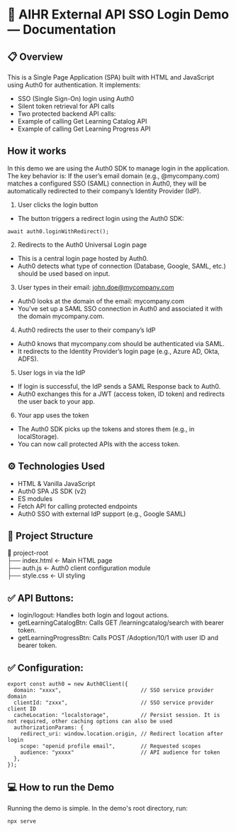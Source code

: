 # 🔐 AIHR External API SSO Login Demo — Documentation

## 📋 Overview

This is a Single Page Application (SPA) built with HTML and JavaScript using Auth0 for authentication. It implements:

- SSO (Single Sign-On) login using Auth0
- Silent token retrieval for API calls
- Two protected backend API calls:
- Example of calling Get Learning Catalog API
- Example of calling Get Learning Progress API

## How it works

In this demo we are using the Auth0 SDK to manage login in the application. The key behavior is:
If the user’s email domain (e.g., @mycompany.com) matches a configured SSO (SAML) connection in Auth0, they will be automatically redirected to their company’s Identity Provider (IdP).

1. User clicks the login button

- The button triggers a redirect login using the Auth0 SDK:

```
await auth0.loginWithRedirect();
```

2. Redirects to the Auth0 Universal Login page

- This is a central login page hosted by Auth0.
- Auth0 detects what type of connection (Database, Google, SAML, etc.) should be used based on input.

3. User types in their email: john.doe@mycompany.com

- Auth0 looks at the domain of the email: mycompany.com
- You’ve set up a SAML SSO connection in Auth0 and associated it with the domain mycompany.com.

4. Auth0 redirects the user to their company’s IdP

- Auth0 knows that mycompany.com should be authenticated via SAML.
- It redirects to the Identity Provider’s login page (e.g., Azure AD, Okta, ADFS).

5. User logs in via the IdP

- If login is successful, the IdP sends a SAML Response back to Auth0.
- Auth0 exchanges this for a JWT (access token, ID token) and redirects the user back to your app.

6. Your app uses the token

- The Auth0 SDK picks up the tokens and stores them (e.g., in localStorage).
- You can now call protected APIs with the access token.

## ⚙️ Technologies Used

- HTML & Vanilla JavaScript
- Auth0 SPA JS SDK (v2)
- ES modules
- Fetch API for calling protected endpoints
- Auth0 SSO with external IdP support (e.g., Google SAML)

## 🧩 Project Structure

📁 project-root <br/>
├── index.html ← Main HTML page <br/>
├── auth.js ← Auth0 client configuration module <br/>
├── style.css ← UI styling <br/>

## ✅ API Buttons:

- login/logout: Handles both login and logout actions.
- getLearningCatalogBtn: Calls GET /learningcatalog/search with bearer token.
- getLearningProgressBtn: Calls POST /Adoption/10/1 with user ID and bearer token.

## ✅ Configuration:

```
export const auth0 = new Auth0Client({
  domain: "xxxx",                         // SSO service provider domain
  clientId: "zxxx",                       // SSO service provider client ID
  cacheLocation: "localstorage",          // Persist session. It is not required, other caching options can also be used
  authorizationParams: {
    redirect_uri: window.location.origin, // Redirect location after login
    scope: "openid profile email",        // Requested scopes
    audience: "yxxxx"                     // API audience for token
  },
});
```

## 💻 How to run the Demo

Running the demo is simple. In the demo's root directory, run:

```
npx serve
```
